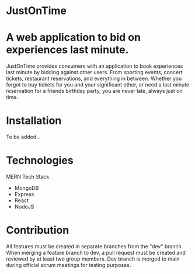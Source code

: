 # JustOnTime
# A web application to bid on experiences last minute. 
JustOnTime provides consumers with an application to book experiences last minute by bidding against other users. From sporting events, concert tickets, restaurant reservations, and everything in between. Whether you forgot to buy tickets for you and your significant other, or need a last minute reservation for a friends birthday party, you are never late, always just on time.

# Installation
To be added...

# Technologies 
MERN Tech Stack
  - MongoDB
  - Express
  - React
  - NodeJS

# Contribution 
All features must be created in separate branches from the "dev" branch.
When merging a feature branch to dev, a pull request must be created and reviewed by at least two group members.
Dev branch is merged to main during official scrum meetings for testing purposes.
